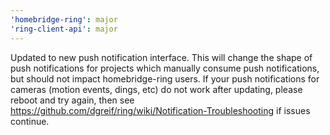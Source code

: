 ```yaml
---
'homebridge-ring': major
'ring-client-api': major
---
```


Updated to new push notification interface. This will change the shape of push notifications for projects which manually consume push notifications, but should not impact homebridge-ring users. If your push notifications for cameras (motion events, dings, etc) do not work after updating, please reboot and try again, then see https://github.com/dgreif/ring/wiki/Notification-Troubleshooting if issues continue.
